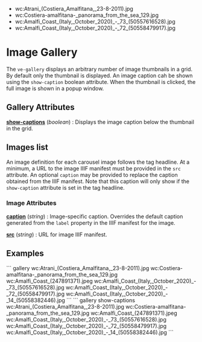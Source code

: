 <style> 
    .markdown-section h2 ~ p > strong > a { color: crimson; font-size: 110%; text-decoration: none; }
    .markdown-section table { 
        margin-left:3rem; 
        width: calc(100% - 6rem); 
        border:1px solid #555;
    }
    .markdown-section td, .markdown-section th {
        border:1px solid #555;
        padding: 8px;
        line-height: 1.2;
    }
    .markdown-section th {
        background-color:#E2F0F7;
        font-weight:bold !important;
        text-align:center !important;
    }
</style>

<ve-gallery class="right">
  <ul>
    <li>wc:Atrani_(Costiera_Amalfitana,_23-8-2011).jpg</li>
    <li>wc:Costiera-amalfitana-_panorama_from_the_sea_129.jpg</li>
    <li>wc:Amalfi_Coast_(Italy,_October_2020)_-_73_(50557616528).jpg</li>
    <li>wc:Amalfi_Coast_(Italy,_October_2020)_-_72_(50558479917).jpg</li>
  </ul>
</ve-gallery>

# Image Gallery

The `ve-gallery` displays an arbitrary number of image thumbnails in a grid.  By default only the thumbnail is displayed.  An image caption cah be shown using the `show-caption` boolean attribute.  When the thumbnail is clicked, the full image is shown in a popup window.

## Gallery Attributes

**[show-captions](#basic)** (_boolean_) : Displays the image caption below the thumbnail in the grid.

## Images list

An image definition for each carousel image follows the tag headline.  At a minimum, a URL to the image IIIF manifest must be provided in the `src` attribute.  An optional `caption` may be provided to replace the caption obtained from the IIIF manifest.  Note that this caption will only show if the `show-caption` attribute is set in the tag headline.

### Image Attributes

**[caption](#basic)** (_string_) :  Image-specific caption.  Overrides the default caption generated from the `label` property in the IIIF manifest for the image.

**[src](#basic)** (_string_) :  URL for image IIIF manifest.


## Examples

<ve-snippet collapsible label="Basic gallery">
```
gallery
wc:Atrani_(Costiera_Amalfitana,_23-8-2011).jpg
wc:Costiera-amalfitana-_panorama_from_the_sea_129.jpg
wc:Amalfi_Coast_(247891371).jpeg
wc:Amalfi_Coast_(Italy,_October_2020)_-_73_(50557616528).jpg
wc:Amalfi_Coast_(Italy,_October_2020)_-_72_(50558479917).jpg
wc:Amalfi_Coast_(Italy,_October_2020)_-_14_(50558382446).jpg
```
</ve-snippet>

<ve-snippet collapsible label="Gallery with captions enabled">
```
gallery show-captions
wc:Atrani_(Costiera_Amalfitana,_23-8-2011).jpg
wc:Costiera-amalfitana-_panorama_from_the_sea_129.jpg
wc:Amalfi_Coast_(247891371).jpeg
wc:Amalfi_Coast_(Italy,_October_2020)_-_73_(50557616528).jpg
wc:Amalfi_Coast_(Italy,_October_2020)_-_72_(50558479917).jpg
wc:Amalfi_Coast_(Italy,_October_2020)_-_14_(50558382446).jpg
```
</ve-snippet>